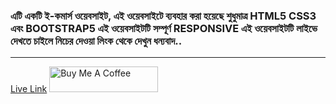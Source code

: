 ### এটি একটি ই-কমার্স ওয়েবসাইট, এই ওয়েবসাইটে ব্যবহার করা হয়েছে শুধুমাত্র HTML5 CSS3 এবং BOOTSTRAP5 এই ওয়েবসাইটটি সম্পূর্ণ RESPONSIVE এই ওয়েবসাইটটি লাইভে দেখতে চাইলে নিচের দেওয়া লিংক থেকে দেখুন ধন্যবাদ..
***
[Live Link](https://hasanmiaweb.github.io/panda-commerce-pro/index.html)
<a href="https://hasanmiaweb.github.io/panda-commerce-pro/index.html" target="_blank"><img src="https://cdn.buymeacoffee.com/buttons/default-orange.png" alt="Buy Me A Coffee" height="41" width="174"></a>
